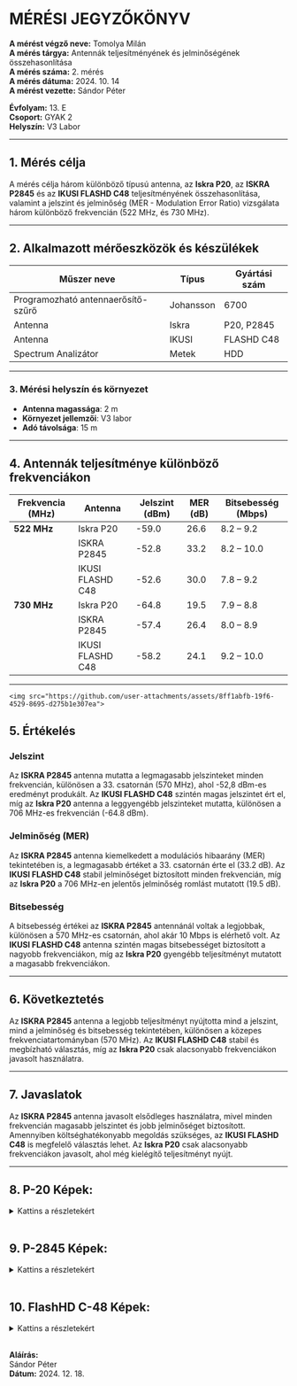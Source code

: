 # MÉRÉSI JEGYZŐKÖNYV

**A mérést végző neve:** Tomolya Milán  
**A mérés tárgya:** Antennák teljesítményének és jelminőségének összehasonlítása  
**A mérés száma:** 2. mérés  
**A mérés dátuma:** 2024. 10. 14  
**A mérést vezette:** Sándor Péter  

**Évfolyam:** 13. E  
**Csoport:** GYAK 2  
**Helyszín:** V3 Labor  

---

## 1. Mérés célja  
A mérés célja három különböző típusú antenna, az **Iskra P20**, az **ISKRA P2845** és az **IKUSI FLASHD C48** teljesítményének összehasonlítása, valamint a jelszint és jelminőség (MER - Modulation Error Ratio) vizsgálata három különböző frekvencián (522 MHz, és 730 MHz).

---

## 2. Alkalmazott mérőeszközök és készülékek  

| Műszer neve                         | Típus       | Gyártási szám |
| ----------------------------------- | ----------- | ------------- |
| Programozható antennaerősítő-szűrő  | Johansson   | 6700          |
| Antenna                             | Iskra       | P20, P2845    |
| Antenna                             | IKUSI       | FLASHD C48    |
| Spectrum Analizátor                 | Metek       | HDD           |

---

### 3. **Mérési helyszín és környezet**
- **Antenna magassága**: 2 m
- **Környezet jellemzői**: V3 labor
- **Adó távolsága**: 15 m

---

## 4. Antennák teljesítménye különböző frekvenciákon

| Frekvencia (MHz) | Antenna          | Jelszint (dBm) | MER (dB) | Bitsebesség (Mbps) |
| ---------------- | ---------------- | -------------- | -------- | ------------------ |
| **522 MHz**      | Iskra P20        | -59.0          | 26.6     | 8.2 – 9.2          |
|                  | ISKRA P2845      | -52.8          | 33.2     | 8.2 – 10.0         |
|                  | IKUSI FLASHD C48 | -52.6          | 30.0     | 7.8 – 9.2          |
| **730 MHz**      | Iskra P20        | -64.8          | 19.5     | 7.9 – 8.8          |
|                  | ISKRA P2845      | -57.4          | 26.4     | 8.0 – 8.9          |
|                  | IKUSI FLASHD C48 | -58.2          | 24.1     | 9.2 – 10.0         |

---

    <img src="https://github.com/user-attachments/assets/8ff1abfb-19f6-4529-8695-d275b1e307ea">


## 5. Értékelés

### Jelszint
Az **ISKRA P2845** antenna mutatta a legmagasabb jelszinteket minden frekvencián, különösen a 33. csatornán (570 MHz), ahol -52,8 dBm-es eredményt produkált. Az **IKUSI FLASHD C48** szintén magas jelszintet ért el, míg az **Iskra P20** antenna a leggyengébb jelszinteket mutatta, különösen a 706 MHz-es frekvencián (-64.8 dBm).

### Jelminőség (MER)
Az **ISKRA P2845** antenna kiemelkedett a modulációs hibaarány (MER) tekintetében is, a legmagasabb értéket a 33. csatornán érte el (33.2 dB). Az **IKUSI FLASHD C48** stabil jelminőséget biztosított minden frekvencián, míg az **Iskra P20** a 706 MHz-en jelentős jelminőség romlást mutatott (19.5 dB).

### Bitsebesség
A bitsebesség értékei az **ISKRA P2845** antennánál voltak a legjobbak, különösen a 570 MHz-es csatornán, ahol akár 10 Mbps is elérhető volt. Az **IKUSI FLASHD C48** antenna szintén magas bitsebességet biztosított a nagyobb frekvenciákon, míg az **Iskra P20** gyengébb teljesítményt mutatott a magasabb frekvenciákon.

---

## 6. Következtetés
Az **ISKRA P2845** antenna a legjobb teljesítményt nyújtotta mind a jelszint, mind a jelminőség és bitsebesség tekintetében, különösen a közepes frekvenciatartományban (570 MHz). Az **IKUSI FLASHD C48** stabil és megbízható választás, míg az **Iskra P20** csak alacsonyabb frekvenciákon javasolt használatra.

---

## 7. Javaslatok
Az **ISKRA P2845** antenna javasolt elsődleges használatra, mivel minden frekvencián magasabb jelszintet és jobb jelminőséget biztosított. Amennyiben költséghatékonyabb megoldás szükséges, az **IKUSI FLASHD C48** is megfelelő választás lehet. Az **Iskra P20** csak alacsonyabb frekvenciákon javasolt, ahol még kielégítő teljesítményt nyújt.

---

## 8. P-20 Képek:
<details>
    <summary>Kattins a részletekért</summary>

---

    **570MHz Mért Képek**
<img src="https://github.com/user-attachments/assets/61b8ac2c-7cf2-4c3d-9b05-a9a9657c92b9">
<img src="https://github.com/user-attachments/assets/2b446236-724a-46ef-a85c-fb197d1036c5">
<img src="https://github.com/user-attachments/assets/1742ecf2-d20a-4033-ae91-a994e07a19a0">

---

    **706MHz Mért Képek**
<img src="https://github.com/user-attachments/assets/8fce1105-6e2a-4665-ab82-fac467701928">
<img src="https://github.com/user-attachments/assets/7b33fcb3-3745-48f7-ae25-5ccb4dfdb649">
<img src="https://github.com/user-attachments/assets/b1b7644e-dd1b-46a0-a76b-7c62feaf9b9a">

---

</details>

<br>

## 9. P-2845 Képek:
<details>
    <summary>Kattins a részletekért</summary>

---

    **570MHz Mért Képek**
<img src="https://github.com/user-attachments/assets/a0a380a3-13a7-40fc-bab6-cd4c6ebdf499">
<img src="https://github.com/user-attachments/assets/4031b050-d9d9-4140-86ce-e488061c202a">
<img src="https://github.com/user-attachments/assets/4d533270-c11e-4f81-9f48-58cef537f247">

---

    **706MHz Mért Képek**
<img src="https://github.com/user-attachments/assets/8ff1abfb-19f6-4529-8695-d275b1e307ea">
<img src="https://github.com/user-attachments/assets/0e201d9f-eb6b-453b-bbca-3dd23e4bc975">
<img src="https://github.com/user-attachments/assets/f8fa9f00-1f2d-46ad-b268-c07b11b26a48">

---

</details>

<br>

## 10. FlashHD C-48 Képek:
<details>
    <summary>Kattins a részletekért</summary>

---

    **570MHz Mért Képek**
<img src="https://github.com/user-attachments/assets/535e8b8e-937e-4156-8ae1-e0384e71e3da">
<img src="https://github.com/user-attachments/assets/9854aff7-568c-4b44-b1a8-c5a597bba13a">
<img src="https://github.com/user-attachments/assets/48170ff4-8a58-4982-a453-dc68a3c7599a">
  
---

    **706MHz Mért Képek**
<img src="https://github.com/user-attachments/assets/942e4546-e47b-42d7-940b-ebe59e8c1614">
<img src="https://github.com/user-attachments/assets/f98108b9-930d-4984-bcbc-cc0703b251b3">
<img src="https://github.com/user-attachments/assets/438c0743-cd8f-4230-9516-ddf881088ac5">

---

</details>


<br>




**Aláírás:**  
Sándor Péter  
**Dátum:** 2024. 12. 18.
